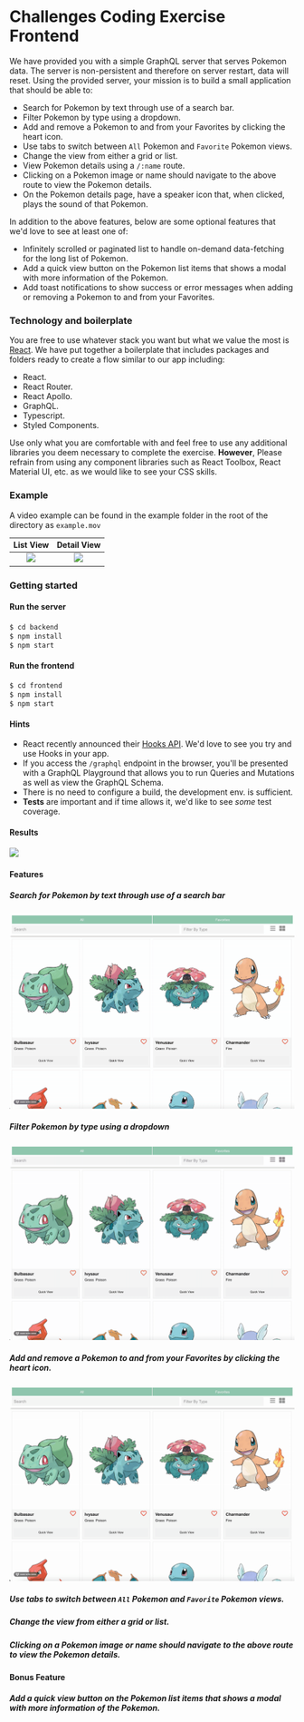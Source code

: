 # Challenges Coding Exercise Frontend

We have provided you with a simple GraphQL server that serves Pokemon data. The server is non-persistent and therefore on server restart, data will reset. Using the provided server, your mission is to build a small application that should be able to: 

- Search for Pokemon by text through use of a search bar.
- Filter Pokemon by type using a dropdown.
- Add and remove a Pokemon to and from your Favorites by clicking the heart icon.
- Use tabs to switch between `All` Pokemon and `Favorite` Pokemon views.
- Change the view from either a grid or list.
- View Pokemon details using a `/:name` route.
- Clicking on a Pokemon image or name should navigate to the above route to view the Pokemon details.
- On the Pokemon details page, have a speaker icon that, when clicked, plays the sound of that Pokemon.

In addition to the above features, below are some optional features that we'd love to see at least one of:
- Infinitely scrolled or paginated list to handle on-demand data-fetching for the long list of Pokemon.
- Add a quick view button on the Pokemon list items that shows a modal with more information of the Pokemon.
- Add toast notifications to show success or error messages when adding or removing a Pokemon to and from your Favorites.

### Technology and boilerplate

You are free to use whatever stack you want but what we value the most is [React](https://github.com/facebook/react). We have put together a boilerplate that includes packages and folders ready to create a flow similar to our app including:

- React.
- React Router.
- React Apollo.
- GraphQL.
- Typescript.
- Styled Components.

Use only what you are comfortable with and feel free to use any additional libraries you deem necessary to complete the exercise. **However**, Please refrain from using any component libraries such as React Toolbox, React Material UI, etc. as we would like to see your CSS skills.

### Example

A video example can be found in the example folder in the root of the directory as `example.mov`

List View           |  Detail View
:-------------------------:|:-------------------------:
![](example/example-list-view.png) |  ![](example/example-detail-view.png)


### Getting started

#### Run the server
```
$ cd backend
$ npm install
$ npm start
```

#### Run the frontend
```
$ cd frontend
$ npm install
$ npm start
```

#### Hints
- React recently announced their [Hooks API](https://reactjs.org/docs/hooks-intro.html). We'd love to see you try and use Hooks in your app.
- If you access the `/graphql` endpoint in the browser, you'll be presented with a GraphQL Playground that allows you to run Queries and Mutations as well as view the GraphQL Schema.
- There is no need to configure a build, the development env. is sufficient.
- **Tests** are important and if time allows it, we'd like to see *some* test coverage.

#### Results

![](assets/pokemon-take-home-01.gif)

#### Features

##### Search for Pokemon by text through use of a search bar

![](assets/pokemon-take-home-02.gif)

##### Filter Pokemon by type using a dropdown

![](assets/pokemon-take-home-03.gif)

##### Add and remove a Pokemon to and from your Favorites by clicking the heart icon.

![](assets/pokemon-take-home-04.gif)

##### Use tabs to switch between `All` Pokemon and `Favorite` Pokemon views.

##### Change the view from either a grid or list.


##### Clicking on a Pokemon image or name should navigate to the above route to view the Pokemon details.

#### Bonus Feature

##### Add a quick view button on the Pokemon list items that shows a modal with more information of the Pokemon.